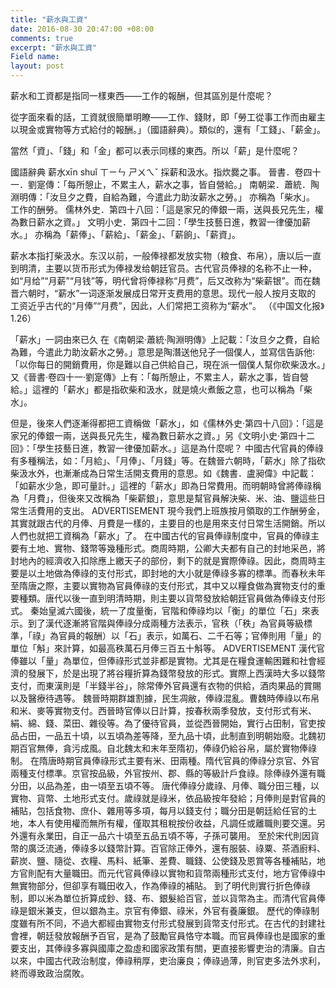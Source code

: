 ```yaml
---
title: "薪水與工資"
date: 2016-08-30 20:47:00 +08:00
comments: true
excerpt: "薪水與工資"
Field name: 
layout: post
---
```


薪水和工資都是指同一樣東西——工作的報酬，但其區別是什麼呢？

從字面來看的話，工資就很簡單明瞭——工作、錢財，即「勞工從事工作而由雇主以現金或實物等方式給付的報酬。」（國語辭典）。類似的，還有「工錢」、「薪金」。

當然「資」、「錢」和「金」都可以表示同樣的東西。所以「薪」是什麼呢？


國語辭典
薪水xīn shuǐ	ㄒㄧㄣ ㄕㄨㄟˇ 
採薪和汲水。指炊爨之事。
晉書．卷四十一．劉寔傳：「每所憩止，不累主人，薪水之事，皆自營給。」
南朝梁．蕭統．陶淵明傳：「汝旦夕之費，自給為難，今遣此力助汝薪水之勞。」
亦稱為「柴水」。
工作的酬勞。
儒林外史．第四十八回：「這是家兄的俸銀一兩，送與長兄先生，權為數日薪水之資。」
文明小史．第四十二回：「學生技藝日進，教習一律優加薪水。」
亦稱為「薪俸」、「薪給」、「薪金」、「薪餉」、「薪資」。

薪水本指打柴汲水。东汉以前，一般俸禄都发放实物（粮食、布帛），唐以后一直到明清，主要以货币形式为俸禄发给朝廷官员。古代官员俸禄的名称不止一种，如“月给”“月薪”“月钱”等，明代曾将俸禄称“月费”，后又改称为“柴薪银”。而在魏晋六朝时，“薪水”一词逐渐发展成日常开支费用的意思。现代一般人按月支取的
工资近乎古代的“月俸”“月费”，因此，人们常把工资称为“薪水”。
（《中国文化报》1.26）

「薪水」一詞由來已久
在《南朝梁·蕭統·陶淵明傳》上記載：「汝旦夕之費，自給為難，今遣此力助汝薪水之勞。」意思是陶潛送他兒子一個僕人，並寫信告訴他∶ 「以你每日的開銷費用，你是難以自己供給自己，現在派一個僕人幫你砍柴汲水。」又《晉書·卷四十一·劉寔傳》上有：「每所憩止，不累主人，薪水之事，皆自營給。」這裡的「薪水」都是指砍柴和汲水，就是燒火煮飯之意，也可以稱為「柴水」。

但是，後來人們逐漸得都把工資稱做「薪水」，如《儒林外史·第四十八回》：「這是家兄的俸銀一兩，送與長兄先生，權為數日薪水之資。」另《文明小史·第四十二回》：「學生技藝日進，教習一律優加薪水。」這是為什麼呢？
中國古代官員的俸祿有多種稱法，如：「月給」、「月俸」、「月錢」等。在魏晉六朝時，「薪水」除了指砍柴汲水外，也漸漸成為日常生活開支費用的意思。如《魏書．盧昶偉》中記載：「如薪水少急，即可量計。」這裡的「薪水」即為日常費用。而明朝時曾將俸祿稱為「月費」，但後來又改稱為「柴薪銀」，意思是幫官員解決柴、米、油、鹽這些日常生活費用的支出。
ADVERTISEMENT
現今我們上班族按月領取的工作酬勞金，其實就跟古代的月俸、月費是一樣的，主要目的也是用來支付日常生活開銷。所以人們也就把工資稱為「薪水」了。
在中國古代的官員俸祿制度中，官員的俸祿主要有土地、實物、錢幣等幾種形式。商周時期，公卿大夫都有自己的封地采邑，將封地內的經濟收入扣除應上繳天子的部份，剩下的就是實際俸祿。因此，商周時主要是以土地做為俸祿的支付形式，即封地的大小就是俸祿多寡的標準。而春秋未年至隋唐之際，主要以實物為官員俸祿的支付形式，其中又以糧食做為實物支付的重要種類。唐代以後一直到明清時期，則主要以貨幣發放給朝廷官員做為俸祿支付形式。
秦始皇滅六國後，統一了度量衡，官階和俸祿均以「衡」的單位「石」來表示。到了漢代逐漸將官階與俸祿分成兩種方法表示，官秩（「秩」為官員等級標準，「祿」為官員的報酬）以「石」表示，如萬石、二千石等；官俸則用「量」的單位「斛」來計算，如最高秩萬石月俸三百五十斛等。
ADVERTISEMENT
漢代官俸雖以「量」為單位，但俸祿形式並非都是實物。尤其是在糧食運輸困難和社會經濟的發展下，於是出現了將谷糧折算為錢幣發放的形式。實際上西漢時大多以錢幣支付，而東漢則是「半錢半谷」，除常俸外官員還有衣物的供給，酒肉果品的賞賜以及醫療待遇等。
魏晉時期群雄割據，民生凋敝，俸祿混亂。曹魏時俸祿以布帛和米、麥等實物支付。西晉時官俸以日計算，按春秋兩季發放，支付形式有米、絹、綿、錢、菜田、雜役等。為了優待官員，並從西晉開始，實行占田制，官吏按品占田，一品五十頃，以五頃為差等降，至九品十頃，此制直到明朝始廢。北魏初期百官無俸，貪污成風。自北魏太和末年至隋初，俸祿仍給谷帛，屬於實物俸祿制。
在隋唐時期官員俸祿形式主要有米、田兩種。隋代官員的俸祿分京官、外官兩種支付標準。京官按品級，外官按州、郡、縣的等級計戶食祿。除俸祿外還有職分田，以品為差，由一頃至五頃不等。
唐代俸祿分歲祿、月俸、職分田三種，以實物、貨幣、土地形式支付。歲祿就是祿米，依品級按年發給；月俸則是對官員的補貼，包括食物、庶仆、雜用等多項，每月以錢支付；職分田是朝廷給任官的土地，本人有使用權而無所有權，僅取其租稅按份收益，凡調任或離職則要交還。另外還有永業田，自正一品六十頃至五品五頃不等，子孫可襲用。
至於宋代則因貨幣的廣泛流通，俸祿多以錢幣計算。百官除正俸外，還有服裝、祿粟、茶酒廚料、薪炭、鹽、隨從、衣糧、馬料、紙筆、差費、職錢、公使錢及恩賞等各種補貼，地方官則配有大量職田。而元代官員俸祿以實物和貨幣兩種形式支付，地方官俸祿中無實物部分，但卻享有職田收入，作為俸祿的補貼。
到了明代則實行折色俸祿制，即以米為單位折算成鈔、錢、布、銀髮給百官，並以貨幣為主。而清代官員俸祿是銀米兼支，但以銀為主。京官有俸銀、祿米，外官有養廉銀。
歷代的俸祿制度雖有所不同，不過大都經由實物支付形式發展到貨幣支付形式。在古代的封建社會裡，朝廷發放報酬予百官，是為了鼓勵官員恪守本職。而官員俸祿也是國家的重要支出，其俸祿多寡與國庫之盈虛和國家政策有關，更直接影響吏治的清廉。自古以來，中國古代政治制度，俸祿稍厚，吏治廉良；俸祿過薄，則官吏多法外求利，終而導致政治腐敗。